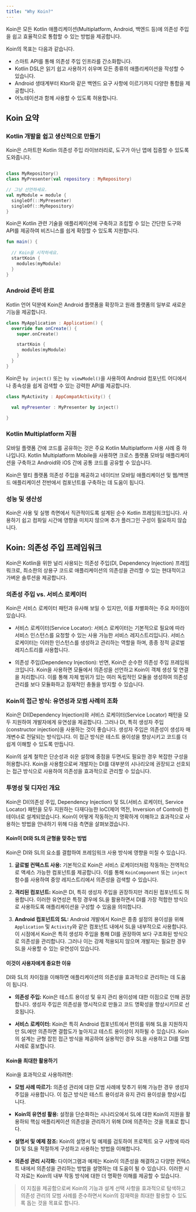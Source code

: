 ```yaml
---
title: "Why Koin?"
---
```

Koin은 모든 Kotlin 애플리케이션(Multiplatform, Android, 백엔드 등)에 의존성 주입을 쉽고 효율적으로 통합할 수 있는 방법을 제공합니다.

Koin의 목표는 다음과 같습니다.
- 스마트 API를 통해 의존성 주입 인프라를 간소화합니다.
- Kotlin DSL은 읽기 쉽고 사용하기 쉬우며 모든 종류의 애플리케이션을 작성할 수 있습니다.
- Android 생태계부터 Ktor와 같은 백엔드 요구 사항에 이르기까지 다양한 통합을 제공합니다.
- 어노테이션과 함께 사용할 수 있도록 허용합니다.

## Koin 요약

### Kotlin 개발을 쉽고 생산적으로 만들기

Koin은 스마트한 Kotlin 의존성 주입 라이브러리로, 도구가 아닌 앱에 집중할 수 있도록 도와줍니다.

```kotlin

class MyRepository()
class MyPresenter(val repository : MyRepository) 

// 그냥 선언하세요.
val myModule = module { 
  singleOf(::MyPresenter)
  singleOf(::MyRepository)
}
```

Koin은 Kotlin 관련 기술을 애플리케이션에 구축하고 조립할 수 있는 간단한 도구와 API를 제공하여 비즈니스를 쉽게 확장할 수 있도록 지원합니다.

```kotlin
fun main() { 
  
  // Koin을 시작하세요.
  startKoin {
    modules(myModule)
  }
} 
```

### Android 준비 완료

Kotlin 언어 덕분에 Koin은 Android 플랫폼을 확장하고 원래 플랫폼의 일부로 새로운 기능을 제공합니다.

```kotlin
class MyApplication : Application() {
  override fun onCreate() {
    super.onCreate()

    startKoin {
      modules(myModule)
    }
  } 
}
```

Koin은 `by inject()` 또는 `by viewModel()`을 사용하여 Android 컴포넌트 어디에서나 종속성을 쉽게 검색할 수 있는 강력한 API를 제공합니다.

```kotlin
class MyActivity : AppCompatActivity() {

  val myPresenter : MyPresenter by inject()

} 
```

### Kotlin Multiplatform 지원

모바일 플랫폼 간에 코드를 공유하는 것은 주요 Kotlin Multiplatform 사용 사례 중 하나입니다. Kotlin Multiplatform Mobile을 사용하면 크로스 플랫폼 모바일 애플리케이션을 구축하고 Android와 iOS 간에 공통 코드를 공유할 수 있습니다.

Koin은 멀티 플랫폼 의존성 주입을 제공하고 네이티브 모바일 애플리케이션 및 웹/백엔드 애플리케이션 전반에서 컴포넌트를 구축하는 데 도움이 됩니다.

### 성능 및 생산성

Koin은 사용 및 실행 측면에서 직관적이도록 설계된 순수 Kotlin 프레임워크입니다. 사용하기 쉽고 컴파일 시간에 영향을 미치지 않으며 추가 플러그인 구성이 필요하지 않습니다.

## Koin: 의존성 주입 프레임워크

Koin은 Kotlin을 위한 널리 사용되는 의존성 주입(DI, Dependency Injection) 프레임워크로, 최소한의 상용구 코드로 애플리케이션의 의존성을 관리할 수 있는 현대적이고 가벼운 솔루션을 제공합니다.

### 의존성 주입 vs. 서비스 로케이터

Koin은 서비스 로케이터 패턴과 유사해 보일 수 있지만, 이를 차별화하는 주요 차이점이 있습니다.

- 서비스 로케이터(Service Locator): 서비스 로케이터는 기본적으로 필요에 따라 서비스 인스턴스를 요청할 수 있는 사용 가능한 서비스 레지스트리입니다. 서비스 로케이터는 이러한 인스턴스를 생성하고 관리하는 역할을 하며, 종종 정적 글로벌 레지스트리를 사용합니다.

- 의존성 주입(Dependency Injection): 반면, Koin은 순수한 의존성 주입 프레임워크입니다. Koin을 사용하면 모듈에서 의존성을 선언하고 Koin이 객체 생성 및 연결을 처리합니다. 이를 통해 자체 범위가 있는 여러 독립적인 모듈을 생성하여 의존성 관리를 보다 모듈화하고 잠재적인 충돌을 방지할 수 있습니다.

### Koin의 접근 방식: 유연성과 모범 사례의 조화

Koin은 DI(Dependency Injection)와 서비스 로케이터(Service Locator) 패턴을 모두 지원하여 개발자에게 유연성을 제공합니다. 그러나 DI, 특히 생성자 주입(constructor injection)을 사용하는 것이 좋습니다. 생성자 주입은 의존성이 생성자 매개변수로 전달되는 방식입니다. 이 접근 방식은 테스트 용이성을 향상시키고 코드를 더 쉽게 이해할 수 있도록 만듭니다.

Koin의 설계 철학은 단순성과 쉬운 설정에 중점을 두면서도 필요한 경우 복잡한 구성을 허용합니다. Koin을 사용함으로써 개발자는 DI를 대부분의 시나리오에 권장되고 선호되는 접근 방식으로 사용하여 의존성을 효과적으로 관리할 수 있습니다.

### 투명성 및 디자인 개요

Koin은 DI(의존성 주입, Dependency Injection) 및 SL(서비스 로케이터, Service Locator) 패턴을 모두 지원하는 다재다능한 IoC(제어 역전, Inversion of Control) 컨테이너로 설계되었습니다. Koin이 어떻게 작동하는지 명확하게 이해하고 효과적으로 사용하는 방법을 안내하기 위해 다음 측면을 살펴보겠습니다.

#### Koin이 DI와 SL의 균형을 맞추는 방법

Koin은 DI와 SL의 요소를 결합하여 프레임워크 사용 방식에 영향을 미칠 수 있습니다.

1. **글로벌 컨텍스트 사용:** 기본적으로 Koin은 서비스 로케이터처럼 작동하는 전역적으로 액세스 가능한 컴포넌트를 제공합니다. 이를 통해 `KoinComponent` 또는 `inject` 함수를 사용하여 중앙 레지스트리에서 의존성을 검색할 수 있습니다.

2. **격리된 컴포넌트:** Koin은 DI, 특히 생성자 주입을 권장하지만 격리된 컴포넌트도 허용합니다. 이러한 유연성은 특정 경우에 SL을 활용하면서 DI를 가장 적합한 방식으로 사용하도록 애플리케이션을 구성할 수 있음을 의미합니다.

3. **Android 컴포넌트의 SL:** Android 개발에서 Koin은 종종 설정의 용이성을 위해 `Application` 및 `Activity`와 같은 컴포넌트 내에서 SL을 내부적으로 사용합니다. 이 시점에서 Koin은 특히 생성자 주입을 통해 DI를 권장하여 보다 구조화된 방식으로 의존성을 관리합니다. 그러나 이는 강제 적용되지 않으며 개발자는 필요한 경우 SL을 사용할 수 있는 유연성이 있습니다.

#### 이것이 사용자에게 중요한 이유

DI와 SL의 차이점을 이해하면 애플리케이션의 의존성을 효과적으로 관리하는 데 도움이 됩니다.

- **의존성 주입:** Koin은 테스트 용이성 및 유지 관리 용이성에 대한 이점으로 인해 권장합니다. 생성자 주입은 의존성을 명시적으로 만들고 코드 명확성을 향상시키므로 선호됩니다.

- **서비스 로케이터:** Koin은 특히 Android 컴포넌트에서 편의를 위해 SL을 지원하지만 SL에만 의존하면 결합도가 높아지고 테스트 용이성이 저하될 수 있습니다. Koin의 설계는 균형 잡힌 접근 방식을 제공하여 실용적인 경우 SL을 사용하고 DI를 모범 사례로 홍보합니다.

#### Koin을 최대한 활용하기

Koin을 효과적으로 사용하려면:

- **모범 사례 따르기:** 의존성 관리에 대한 모범 사례에 맞추기 위해 가능한 경우 생성자 주입을 사용합니다. 이 접근 방식은 테스트 용이성과 유지 관리 용이성을 향상시킵니다.

- **Koin의 유연성 활용:** 설정을 단순화하는 시나리오에서 SL에 대한 Koin의 지원을 활용하되 핵심 애플리케이션 의존성을 관리하기 위해 DI에 의존하는 것을 목표로 합니다.

- **설명서 및 예제 참조:** Koin의 설명서 및 예제를 검토하여 프로젝트 요구 사항에 따라 DI 및 SL을 적절하게 구성하고 사용하는 방법을 이해합니다.

- **의존성 관리 시각화:** 다이어그램과 예제는 Koin이 의존성을 해결하고 다양한 컨텍스트 내에서 의존성을 관리하는 방법을 설명하는 데 도움이 될 수 있습니다. 이러한 시각 자료는 Koin의 내부 작동 방식에 대한 더 명확한 이해를 제공할 수 있습니다.

> 이 지침을 제공함으로써 Koin의 기능과 설계 선택 사항을 효과적으로 탐색하고 의존성 관리의 모범 사례를 준수하면서 Koin의 잠재력을 최대한 활용할 수 있도록 돕는 것을 목표로 합니다.